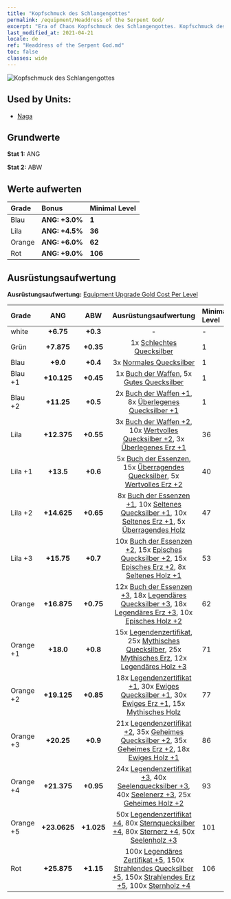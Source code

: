 ```yaml
---
title: "Kopfschmuck des Schlangengottes"
permalink: /equipment/Headdress of the Serpent God/
excerpt: "Era of Chaos Kopfschmuck des Schlangengottes. Kopfschmuck des Schlangengottes"
last_modified_at: 2021-04-21
locale: de
ref: "Headdress of the Serpent God.md"
toc: false
classes: wide
---
```


  ![Kopfschmuck des Schlangengottes](/images/e/e_6063.png)

## Used by Units:

* [Naga](/de/units/Naga/) 


## Grundwerte
 **Stat 1:** ANG

 **Stat 2:** ABW

## Werte aufwerten

  |     Grade    |   Bonus | Minimal Level | 
  |:-------------|:--------|:--------------| 
  | Blau | **ANG: +3.0%** | **1** | 
  | Lila | **ANG: +4.5%** | **36** | 
  | Orange | **ANG: +6.0%** | **62** | 
  | Rot | **ANG: +9.0%** | **106** | 


## Ausrüstungsaufwertung
 **Ausrüstungsaufwertung:** [Equipment Upgrade Gold Cost Per Level](/equipment/EquipmentUpgradeCostPerLevel/) 

  |          Grade      | ANG | ABW | Ausrüstungsaufwertung | Minimal Level |
  |:--------------------|:---------:|:---------:|:----------------:|:--------------|
  | white | **+6.75** | **+0.3** | - | - |
  | Grün | **+7.875** | **+0.35** | 1x [Schlechtes Quecksilber](/de/Items/mat_2/) | 1 |
  | Blau | **+9.0** | **+0.4** | 3x [Normales Quecksilber](/de/Items/mat_8/) | 1 |
  | Blau +1 | **+10.125** | **+0.45** | 1x [Buch der Waffen](/de/Items/mat_18/), 5x [Gutes Quecksilber](/de/Items/mat_14/) | 1 |
  | Blau +2 | **+11.25** | **+0.5** | 2x [Buch der Waffen +1](/de/Items/mat_25/), 8x [Überlegenes Quecksilber +1](/de/Items/mat_21/) | 1 |
  | Lila | **+12.375** | **+0.55** | 3x [Buch der Waffen +2](/de/Items/mat_32/), 10x [Wertvolles Quecksilber +2](/de/Items/mat_28/), 3x [Überlegenes Erz +1](/de/Items/mat_19/) | 36 |
  | Lila +1 | **+13.5** | **+0.6** | 5x [Buch der Essenzen](/de/Items/mat_39/), 15x [Überragendes Quecksilber](/de/Items/mat_35/), 5x [Wertvolles Erz +2](/de/Items/mat_26/) | 40 |
  | Lila +2 | **+14.625** | **+0.65** | 8x [Buch der Essenzen +1](/de/Items/mat_46/), 10x [Seltenes Quecksilber +1](/de/Items/mat_42/), 10x [Seltenes Erz +1](/de/Items/mat_40/), 5x [Überragendes Holz](/de/Items/mat_34/) | 47 |
  | Lila +3 | **+15.75** | **+0.7** | 10x [Buch der Essenzen +2](/de/Items/mat_53/), 15x [Episches Quecksilber +2](/de/Items/mat_49/), 15x [Episches Erz +2](/de/Items/mat_47/), 8x [Seltenes Holz +1](/de/Items/mat_41/) | 53 |
  | Orange | **+16.875** | **+0.75** | 12x [Buch der Essenzen +3](/de/Items/mat_60/), 18x [Legendäres Quecksilber +3](/de/Items/mat_56/), 18x [Legendäres Erz +3](/de/Items/mat_54/), 10x [Episches Holz +2](/de/Items/mat_48/) | 62 |
  | Orange +1 | **+18.0** | **+0.8** | 15x [Legendenzertifikat](/de/Items/mat_67/), 25x [Mythisches Quecksilber](/de/Items/mat_63/), 25x [Mythisches Erz](/de/Items/mat_61/), 12x [Legendäres Holz +3](/de/Items/mat_55/) | 71 |
  | Orange +2 | **+19.125** | **+0.85** | 18x [Legendenzertifikat +1](/de/Items/mat_74/), 30x [Ewiges Quecksilber +1](/de/Items/mat_70/), 30x [Ewiges Erz +1](/de/Items/mat_68/), 15x [Mythisches Holz](/de/Items/mat_62/) | 77 |
  | Orange +3 | **+20.25** | **+0.9** | 21x [Legendenzertifikat +2](/de/Items/mat_81/), 35x [Geheimes Quecksilber +2](/de/Items/mat_77/), 35x [Geheimes Erz +2](/de/Items/mat_75/), 18x [Ewiges Holz +1](/de/Items/mat_69/) | 86 |
  | Orange +4 | **+21.375** | **+0.95** | 24x [Legendenzertifikat +3](/de/Items/mat_88/), 40x [Seelenquecksilber +3](/de/Items/mat_84/), 40x [Seelenerz +3](/de/Items/mat_82/), 25x [Geheimes Holz +2](/de/Items/mat_76/) | 93 |
  | Orange +5 | **+23.0625** | **+1.025** | 50x [Legendenzertifikat +4](/de/Items/mat_95/), 80x [Sternquecksilber +4](/de/Items/mat_91/), 80x [Sternerz +4](/de/Items/mat_89/), 50x [Seelenholz +3](/de/Items/mat_83/) | 101 |
  | Rot | **+25.875** | **+1.15** | 100x [Legendäres Zertifikat +5](/de/Items/mat_102/), 150x [Strahlendes Quecksilber +5](/de/Items/mat_98/), 150x [Strahlendes Erz +5](/de/Items/mat_96/), 100x [Sternholz +4](/de/Items/mat_90/) | 106 |

